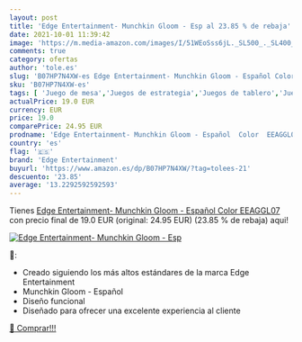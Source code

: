 ```yaml
---
layout: post
title: 'Edge Entertainment- Munchkin Gloom - Esp al 23.85 % de rebaja'
date: 2021-10-01 11:39:42
image: 'https://m.media-amazon.com/images/I/51WEoSss6jL._SL500_._SL400_.jpg'
comments: true
category: ofertas
author: 'tole.es'
slug: 'B07HP7N4XW-es Edge Entertainment- Munchkin Gloom - Español Color EEAGGL07'
sku: 'B07HP7N4XW-es'
tags: [ 'Juego de mesa','Juegos de estrategia','Juegos de tablero','Juegos y accesorios para juegos','Juguetes','Juguetes y juegos','edge entertainment','munchkin', ]
actualPrice: 19.0 EUR
currency: EUR
price: 19.0
comparePrice: 24.95 EUR
prodname: 'Edge Entertainment- Munchkin Gloom - Español  Color  EEAGGL07 '
country: 'es'
flag: '🇪🇸'
brand: 'Edge Entertainment'
buyurl: 'https://www.amazon.es/dp/B07HP7N4XW/?tag=tolees-21'
descuento: '23.85'
average: '13.2292592592593'
---
```


Tienes [Edge Entertainment- Munchkin Gloom - Español  Color  EEAGGL07 ](https://www.amazon.es/dp/B07HP7N4XW/?tag=tolees-21) con precio final de  19.0 EUR (original: 24.95 EUR) (23.85 %  de rebaja) aqui!

[![Edge Entertainment- Munchkin Gloom - Esp](https://m.media-amazon.com/images/I/51WEoSss6jL._SL500_._SL400_.jpg)](https://www.amazon.es/dp/B07HP7N4XW/?tag=tolees-21)

🔎:

- Creado siguiendo los más altos estándares de la marca Edge Entertainment
- Munchkin Gloom - Español
- Diseño funcional
- Diseñado para ofrecer una excelente experiencia al cliente

[🛒 Comprar!!!](https://www.amazon.es/dp/B07HP7N4XW/?tag=tolees-21)
